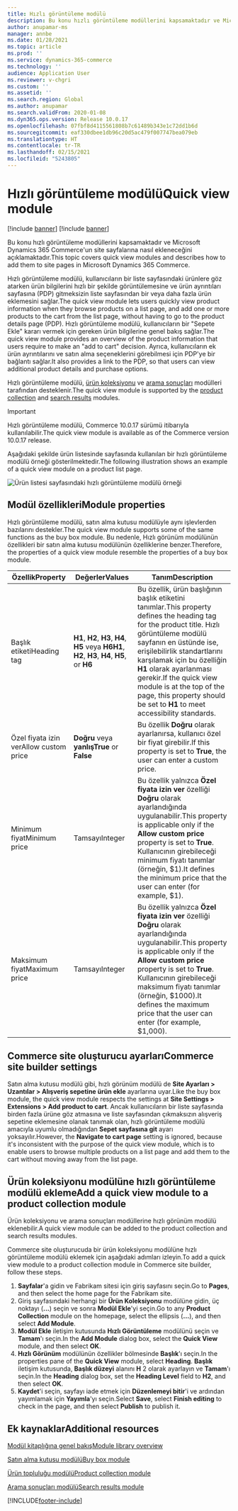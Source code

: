 ```yaml
---
title: Hızlı görüntüleme modülü
description: Bu konu hızlı görüntüleme modüllerini kapsamaktadır ve Microsoft Dynamics 365 Commerce'un site sayfalarına nasıl ekleneceğini açıklamaktadır.
author: anupamar-ms
manager: annbe
ms.date: 01/28/2021
ms.topic: article
ms.prod: ''
ms.service: dynamics-365-commerce
ms.technology: ''
audience: Application User
ms.reviewer: v-chgri
ms.custom: ''
ms.assetid: ''
ms.search.region: Global
ms.author: anupamar
ms.search.validFrom: 2020-01-08
ms.dyn365.ops.version: Release 10.0.17
ms.openlocfilehash: 07fbf8d4115561808b7c61489b343e1c72dd1b6d
ms.sourcegitcommit: eaf330dbee1db96c20d5ac479f007747bea079eb
ms.translationtype: HT
ms.contentlocale: tr-TR
ms.lasthandoff: 02/15/2021
ms.locfileid: "5243805"
---
```

# <a name="quick-view-module"></a><span data-ttu-id="912c0-103">Hızlı görüntüleme modülü</span><span class="sxs-lookup"><span data-stu-id="912c0-103">Quick view module</span></span>

[!include [banner](includes/banner.md)]
[!include [banner](includes/preview-banner.md)]

<span data-ttu-id="912c0-104">Bu konu hızlı görüntüleme modüllerini kapsamaktadır ve Microsoft Dynamics 365 Commerce'un site sayfalarına nasıl ekleneceğini açıklamaktadır.</span><span class="sxs-lookup"><span data-stu-id="912c0-104">This topic covers quick view modules and describes how to add them to site pages in Microsoft Dynamics 365 Commerce.</span></span>

<span data-ttu-id="912c0-105">Hızlı görüntüleme modülü, kullanıcıların bir liste sayfasındaki ürünlere göz atarken ürün bilgilerini hızlı bir şekilde görüntülemesine ve ürün ayrıntıları sayfasına (PDP) gitmeksizin liste sayfasından bir veya daha fazla ürün eklemesini sağlar.</span><span class="sxs-lookup"><span data-stu-id="912c0-105">The quick view module lets users quickly view product information when they browse products on a list page, and add one or more products to the cart from the list page, without having to go to the product details page (PDP).</span></span> <span data-ttu-id="912c0-106">Hızlı görüntüleme modülü, kullanıcıların bir "Sepete Ekle" kararı vermek için gereken ürün bilgilerine genel bakış sağlar.</span><span class="sxs-lookup"><span data-stu-id="912c0-106">The quick view module provides an overview of the product information that users require to make an "add to cart" decision.</span></span> <span data-ttu-id="912c0-107">Ayrıca, kullanıcıların ek ürün ayrıntılarını ve satın alma seçeneklerini görebilmesi için PDP'ye bir bağlantı sağlar.</span><span class="sxs-lookup"><span data-stu-id="912c0-107">It also provides a link to the PDP, so that users can view additional product details and purchase options.</span></span>

<span data-ttu-id="912c0-108">Hızlı görüntüleme modülü, [ürün koleksiyonu](product-collection-module-overview.md) ve [arama sonuçları](search-result-module.md) modülleri tarafından desteklenir.</span><span class="sxs-lookup"><span data-stu-id="912c0-108">The quick view module is supported by the [product collection](product-collection-module-overview.md) and [search results](search-result-module.md) modules.</span></span>

> [!IMPORTANT]
> <span data-ttu-id="912c0-109">Hızlı görüntüleme modülü, Commerce 10.0.17 sürümü itibarıyla kullanılabilir.</span><span class="sxs-lookup"><span data-stu-id="912c0-109">The quick view module is available as of the Commerce version 10.0.17 release.</span></span>

<span data-ttu-id="912c0-110">Aşağıdaki şekilde ürün listesinde sayfasında kullanılan bir hızlı görüntüleme modülü örneği gösterilmektedir.</span><span class="sxs-lookup"><span data-stu-id="912c0-110">The following illustration shows an example of a quick view module on a product list page.</span></span>

![Ürün listesi sayfasındaki hızlı görüntüleme modülü örneği](./media/ecommerce-quickview.PNG)

## <a name="module-properties"></a><span data-ttu-id="912c0-112">Modül özellikleri</span><span class="sxs-lookup"><span data-stu-id="912c0-112">Module properties</span></span>

<span data-ttu-id="912c0-113">Hızlı görüntüleme modülü, satın alma kutusu modülüyle aynı işlevlerden bazılarını destekler.</span><span class="sxs-lookup"><span data-stu-id="912c0-113">The quick view module supports some of the same functions as the buy box module.</span></span> <span data-ttu-id="912c0-114">Bu nedenle, Hızlı görünüm modülünün özellikleri bir satın alma kutusu modülünün özelliklerine benzer.</span><span class="sxs-lookup"><span data-stu-id="912c0-114">Therefore, the properties of a quick view module resemble the properties of a buy box module.</span></span>

| <span data-ttu-id="912c0-115">Özellik</span><span class="sxs-lookup"><span data-stu-id="912c0-115">Property</span></span> | <span data-ttu-id="912c0-116">Değerler</span><span class="sxs-lookup"><span data-stu-id="912c0-116">Values</span></span> | <span data-ttu-id="912c0-117">Tanım</span><span class="sxs-lookup"><span data-stu-id="912c0-117">Description</span></span> |
|----------------|--------|-------------|
| <span data-ttu-id="912c0-118">Başlık etiketi</span><span class="sxs-lookup"><span data-stu-id="912c0-118">Heading tag</span></span> | <span data-ttu-id="912c0-119">**H1**, **H2**, **H3**, **H4**, **H5** veya **H6**</span><span class="sxs-lookup"><span data-stu-id="912c0-119">**H1**, **H2**, **H3**, **H4**, **H5**, or **H6**</span></span> | <span data-ttu-id="912c0-120">Bu özellik, ürün başlığının başlık etiketini tanımlar.</span><span class="sxs-lookup"><span data-stu-id="912c0-120">This property defines the heading tag for the product title.</span></span> <span data-ttu-id="912c0-121">Hızlı görüntüleme modülü sayfanın en üstünde ise, erişilebilirlik standartlarını karşılamak için bu özelliğin **H1** olarak ayarlanması gerekir.</span><span class="sxs-lookup"><span data-stu-id="912c0-121">If the quick view module is at the top of the page, this property should be set to **H1** to meet accessibility standards.</span></span> |
| <span data-ttu-id="912c0-122">Özel fiyata izin ver</span><span class="sxs-lookup"><span data-stu-id="912c0-122">Allow custom price</span></span> | <span data-ttu-id="912c0-123">**Doğru** veya **yanlış**</span><span class="sxs-lookup"><span data-stu-id="912c0-123">**True** or **False**</span></span> | <span data-ttu-id="912c0-124">Bu özellik **Doğru** olarak ayarlanırsa, kullanıcı özel bir fiyat girebilir.</span><span class="sxs-lookup"><span data-stu-id="912c0-124">If this property is set to **True**, the user can enter a custom price.</span></span> |
| <span data-ttu-id="912c0-125">Minimum fiyat</span><span class="sxs-lookup"><span data-stu-id="912c0-125">Minimum price</span></span> | <span data-ttu-id="912c0-126">Tamsayı</span><span class="sxs-lookup"><span data-stu-id="912c0-126">Integer</span></span> | <span data-ttu-id="912c0-127">Bu özellik yalnızca **Özel fiyata izin ver** özelliği **Doğru** olarak ayarlandığında uygulanabilir.</span><span class="sxs-lookup"><span data-stu-id="912c0-127">This property is applicable only if the **Allow custom price** property is set to **True**.</span></span> <span data-ttu-id="912c0-128">Kullanıcının girebileceği minimum fiyatı tanımlar (örneğin, $1).</span><span class="sxs-lookup"><span data-stu-id="912c0-128">It defines the minimum price that the user can enter (for example, $1).</span></span> |
| <span data-ttu-id="912c0-129">Maksimum fiyat</span><span class="sxs-lookup"><span data-stu-id="912c0-129">Maximum price</span></span> | <span data-ttu-id="912c0-130">Tamsayı</span><span class="sxs-lookup"><span data-stu-id="912c0-130">Integer</span></span> | <span data-ttu-id="912c0-131">Bu özellik yalnızca **Özel fiyata izin ver** özelliği **Doğru** olarak ayarlandığında uygulanabilir.</span><span class="sxs-lookup"><span data-stu-id="912c0-131">This property is applicable only if the **Allow custom price** property is set to **True**.</span></span> <span data-ttu-id="912c0-132">Kullanıcının girebileceği maksimum fiyatı tanımlar (örneğin, $1000).</span><span class="sxs-lookup"><span data-stu-id="912c0-132">It defines the maximum price that the user can enter (for example, $1,000).</span></span> |

## <a name="commerce-site-builder-settings"></a><span data-ttu-id="912c0-133">Commerce site oluşturucu ayarları</span><span class="sxs-lookup"><span data-stu-id="912c0-133">Commerce site builder settings</span></span>

<span data-ttu-id="912c0-134">Satın alma kutusu modülü gibi, hızlı görünüm modülü de **Site Ayarları \> Uzantılar \> Alışveriş sepetine ürün ekle** ayarlarına uyar.</span><span class="sxs-lookup"><span data-stu-id="912c0-134">Like the buy box module, the quick view module respects the settings at **Site Settings \> Extensions \> Add product to cart**.</span></span> <span data-ttu-id="912c0-135">Ancak kullanıcıların bir liste sayfasında birden fazla ürüne göz atmasına ve liste sayfasından çıkmaksızın alışveriş sepetine eklemesine olanak tanımak olan, hızlı görüntüleme modülü amacıyla uyumlu olmadığından **Sepet sayfasına git** ayarı yoksayılır.</span><span class="sxs-lookup"><span data-stu-id="912c0-135">However, the **Navigate to cart page** setting is ignored, because it's inconsistent with the purpose of the quick view module, which is to enable users to browse multiple products on a list page and add them to the cart without moving away from the list page.</span></span>

## <a name="add-a-quick-view-module-to-a-product-collection-module"></a><span data-ttu-id="912c0-136">Ürün koleksiyonu modülüne hızlı görüntüleme modülü ekleme</span><span class="sxs-lookup"><span data-stu-id="912c0-136">Add a quick view module to a product collection module</span></span>

<span data-ttu-id="912c0-137">Ürün koleksiyonu ve arama sonuçları modüllerine hızlı görünüm modülü eklenebilir.</span><span class="sxs-lookup"><span data-stu-id="912c0-137">A quick view module can be added to the product collection and search results modules.</span></span>

<span data-ttu-id="912c0-138">Commerce site oluşturucuda bir ürün koleksiyonu modülüne hızlı görüntüleme modülü eklemek için aşağıdaki adımları izleyin.</span><span class="sxs-lookup"><span data-stu-id="912c0-138">To add a quick view module to a product collection module in Commerce site builder, follow these steps.</span></span>

1. <span data-ttu-id="912c0-139">**Sayfalar**'a gidin ve Fabrikam sitesi için giriş sayfasını seçin.</span><span class="sxs-lookup"><span data-stu-id="912c0-139">Go to **Pages**, and then select the home page for the Fabrikam site.</span></span>
1. <span data-ttu-id="912c0-140">Giriş sayfasındaki herhangi bir **Ürün Koleksiyonu** modülüne gidin, üç noktayı (**...**) seçin ve sonra **Modül Ekle**'yi seçin.</span><span class="sxs-lookup"><span data-stu-id="912c0-140">Go to any **Product Collection** module on the homepage, select the ellipsis (**...**), and then select **Add Module**.</span></span>
1. <span data-ttu-id="912c0-141">**Modül Ekle** iletişim kutusunda **Hızlı Görüntüleme** modülünü seçin ve **Tamam**'ı seçin.</span><span class="sxs-lookup"><span data-stu-id="912c0-141">In the **Add Module** dialog box, select the **Quick View** module, and then select **OK**.</span></span>
1. <span data-ttu-id="912c0-142">**Hızlı Görünüm** modülünün özellikler bölmesinde **Başlık**'ı seçin.</span><span class="sxs-lookup"><span data-stu-id="912c0-142">In the properties pane of the **Quick View** module, select **Heading**.</span></span> <span data-ttu-id="912c0-143">**Başlık** iletişim kutusunda, **Başlık düzeyi** alanını **H** 2 olarak ayarlayın ve **Tamam**'ı seçin.</span><span class="sxs-lookup"><span data-stu-id="912c0-143">In the **Heading** dialog box, set the **Heading Level** field to **H2**, and then select **OK**.</span></span>
1. <span data-ttu-id="912c0-144">**Kaydet**'i seçin, sayfayı iade etmek için **Düzenlemeyi bitir**'i ve ardından yayımlamak için **Yayımla**'yı seçin.</span><span class="sxs-lookup"><span data-stu-id="912c0-144">Select **Save**, select **Finish editing** to check in the page, and then select **Publish** to publish it.</span></span>

## <a name="additional-resources"></a><span data-ttu-id="912c0-145">Ek kaynaklar</span><span class="sxs-lookup"><span data-stu-id="912c0-145">Additional resources</span></span>

[<span data-ttu-id="912c0-146">Modül kitaplığına genel bakış</span><span class="sxs-lookup"><span data-stu-id="912c0-146">Module library overview</span></span>](starter-kit-overview.md)

[<span data-ttu-id="912c0-147">Satın alma kutusu modülü</span><span class="sxs-lookup"><span data-stu-id="912c0-147">Buy box module</span></span>](add-buy-box.md)

[<span data-ttu-id="912c0-148">Ürün topluluğu modülü</span><span class="sxs-lookup"><span data-stu-id="912c0-148">Product collection module</span></span>](product-collection-module-overview.md)

[<span data-ttu-id="912c0-149">Arama sonuçları modülü</span><span class="sxs-lookup"><span data-stu-id="912c0-149">Search results module</span></span>](search-result-module.md)


[!INCLUDE[footer-include](../includes/footer-banner.md)]